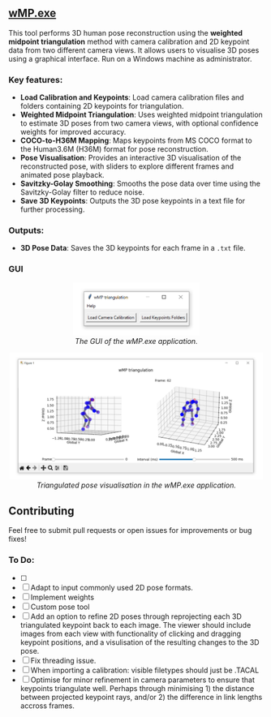## [wMP.exe](Dist/wMP.exe)

This tool performs 3D human pose reconstruction using the **weighted midpoint triangulation** method with camera calibration and 2D keypoint data from two different camera views. It allows users to visualise 3D poses using a graphical interface. Run on a Windows machine as administrator.

### Key features:

- **Load Calibration and Keypoints**: Load camera calibration files and folders containing 2D keypoints for triangulation.
- **Weighted Midpoint Triangulation**: Uses weighted midpoint triangulation to estimate 3D poses from two camera views, with optional confidence weights for improved accuracy.
- **COCO-to-H36M Mapping**: Maps keypoints from MS COCO format to the Human3.6M (H36M) format for pose reconstruction.
- **Pose Visualisation**: Provides an interactive 3D visualisation of the reconstructed pose, with sliders to explore different frames and animated pose playback.
- **Savitzky-Golay Smoothing**: Smooths the pose data over time using the Savitzky-Golay filter to reduce noise.
- **Save 3D Keypoints**: Outputs the 3D pose keypoints in a text file for further processing.

### Outputs:
- **3D Pose Data**: Saves the 3D keypoints for each frame in a `.txt` file.


### GUI
<p align="center">
  <img src="https://github.com/KevGildea/KinePose/blob/main/images/wMP1.PNG" alt="wMP.exe" width="250">
  <br>
  <i>The GUI of the wMP.exe application.</i>
</p>


<p align="center">
  <img src="https://github.com/KevGildea/KinePose/blob/main/images/wMP2.PNG" alt="wMP.exe" width="500">
  <br>
  <i>Triangulated pose visualisation in the wMP.exe application.</i>
</p>

## Contributing
Feel free to submit pull requests or open issues for improvements or bug fixes!

### To Do:
- [ ] 
- [ ] Adapt to input commonly used 2D pose formats.
- [ ] Implement weights
- [ ] Custom pose tool
- [ ] Add an option to refine 2D poses through reprojecting each 3D triangulated keypoint back to each image. The viewer should include images from each view with functionality of clicking and dragging keypoint positions, and a visulisation of the resulting changes to the 3D pose.
- [ ] Fix threading issue.
- [ ] When importing a calibration: visible filetypes should just be .TACAL
- [ ] Optimise for minor refinement in camera parameters to ensure that keypoints triangulate well. Perhaps through minimising 1) the distance between projected keypoint rays, and/or 2) the difference in link lengths accross frames.
